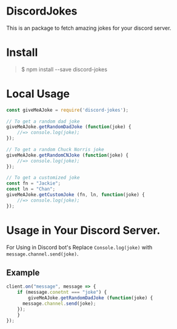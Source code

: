 # DiscordJokes
This is an package to fetch amazing jokes for your discord server.

# Install
> $ npm install --save discord-jokes

# Local Usage
```js
const giveMeAJoke = require('discord-jokes');
 
// To get a random dad joke
giveMeAJoke.getRandomDadJoke (function(joke) {
    //=> console.log(joke);
});
 
// To get a random Chuck Norris joke
giveMeAJoke.getRandomCNJoke (function(joke) {
    //=> console.log(joke);
});
 
// To get a customized joke
const fn = "Jackie";
const ln = "Chan";
giveMeAJoke.getCustomJoke (fn, ln, function(joke) {
    //=> console.log(joke);
});
```
# Usage in Your Discord Server.
For Using in Discord bot's Replace `Console.log(joke)` with `message.channel.send(joke)`.

## Example
```js
client.on("message", message => {
    if (message.conetnt === "joke") {
        giveMeAJoke.getRandomDadJoke (function(joke) {
      message.channel.send(joke);
    });
    }
});
```